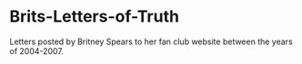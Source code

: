 # Brits-Letters-of-Truth
Letters posted by Britney Spears to her fan club website between the years of 2004-2007.
